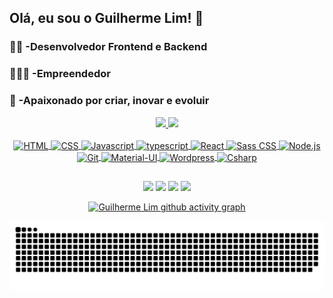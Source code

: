 ## Olá, eu sou o Guilherme Lim! 👋

### 👨‍💻 -Desenvolvedor Frontend e Backend

### 👨🏻‍💼 -Empreendedor

### 🚀 -Apaixonado por criar, inovar e evoluir

<div align="center">
  <a href="https://github.com/guilhermelim" target="_blank">
                           
  <img height="180em" src="https://github-readme-stats.vercel.app/api?username=guilhermelim&show_icons=true&theme=dracula&include_all_commits=true&count_private=true"/>
  <img height="180em" src="https://github-readme-stats.vercel.app/api/top-langs/?username=guilhermelim&layout=compact&langs_count=6&theme=dracula"/>

<div style="display: inline_block"><br>
  <img align="center" alt="HTML" height="35" width="48" src="https://cdn.jsdelivr.net/gh/devicons/devicon/icons/html5/html5-original.svg">
  <img align="center" alt="CSS" height="35" width="48" src="https://cdn.jsdelivr.net/gh/devicons/devicon/icons/css3/css3-original.svg">
  <img align="center" alt="Javascript" height="35" width="48" src="https://cdn.jsdelivr.net/gh/devicons/devicon/icons/javascript/javascript-original.svg">
  <img align="center" alt="typescript" height="35" width="48" src="https://cdn.jsdelivr.net/gh/devicons/devicon/icons/typescript/typescript-original.svg">
  <img align="center" alt="React" height="35" width="48" src="https://cdn.jsdelivr.net/gh/devicons/devicon/icons/react/react-original.svg">
  <img align="center" alt="Sass CSS" height="35" width="48" src="https://cdn.jsdelivr.net/gh/devicons/devicon/icons/sass/sass-original.svg">
  <img align="center" alt="Node.js" height="48" width="48" src="https://cdn.jsdelivr.net/gh/devicons/devicon/icons/nodejs/nodejs-original.svg">
  <img align="center" alt="Git" height="35" width="48" src="https://cdn.jsdelivr.net/gh/devicons/devicon/icons/git/git-original.svg">
  <img align="center" alt="Material-UI" height="35" width="48" src="https://cdn.jsdelivr.net/gh/devicons/devicon/icons/materialui/materialui-original.svg">
  <img align="center" alt="Wordpress" height="35" width="48" src="https://cdn.jsdelivr.net/gh/devicons/devicon/icons/wordpress/wordpress-plain.svg">
  <img align="center" alt="Csharp" height="35" width="48" src="https://cdn.jsdelivr.net/gh/devicons/devicon/icons/csharp/csharp-original.svg">
  <br>
</div>
  
  ##
 
<div></div>
  <a href="https://www.instagram.com/guilhermem.lima" target="_blank"><img src="https://img.shields.io/badge/-Instagram-%23E4405F?style=for-the-badge&logo=instagram&logoColor=white" target="_blank"></a>
  <a href = "mailto:guilhermem.lima@outlook.com"><img src="https://img.shields.io/badge/-Outlook-%23333?style=for-the-badge&logo=gmail&logoColor=white" target="_blank"></a>
  <a href="https://www.linkedin.com/in/guilhermelim" target="_blank"><img src="https://img.shields.io/badge/-LinkedIn-%230077B5?style=for-the-badge&logo=linkedin&logoColor=white" target="_blank"></a> 
  <a href="https://wa.me/5585992704305" target="_blank"><img src="https://img.shields.io/badge/WhatsApp-25D366?style=for-the-badge&logo=whatsapp&logoColor=white" target="_blank"></a>
    
[![Guilherme Lim github activity graph](https://activity-graph.herokuapp.com/graph?username=guilhermelim&bg_color=0D1117&color=bd93f9&line=ff79c6&point=FFFFFF&hide_border=true&title_color=ff79c6&custom_title=Guilherme%20Lim%20Contribution%20Graph)](https://github.com/ashutosh00710/github-readme-activity-graph)

<!-- Gere novos Snake Animation em https://platane.github.io/snk/ -->
![Snake animation](https://github.com/guilhermelim/guilhermelim/blob/output/github-contribution-grid-snake.svg)

</div>
